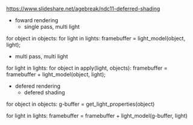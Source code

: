 https://www.slideshare.net/agebreak/ndc11-deferred-shading

* foward rendering
  - single pass, multi light

for object in objects:
    for light in lights:
        framebuffer = light_model(object, light);

  - multi pass, multi light

for light in lights:
    for object in apply(light, objects):
        framebuffer = framebuffer + light_model(object, light);

* defered rendering
  - defered shading

for object in objects:
    g-buffer = get_light_properties(object)

for light in lights:
    framebuffer = framebuffer + light_model(g-buffer, light)
